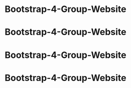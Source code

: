 # Bootstrap-4-Group-Website
# Bootstrap-4-Group-Website
# Bootstrap-4-Group-Website
# Bootstrap-4-Group-Website
